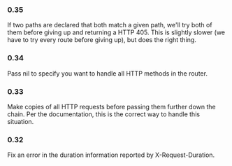 ### 0.35

If two paths are declared that both match a given path, we'll try both of them
before giving up and returning a HTTP 405. This is slightly slower (we have to
try every route before giving up), but does the right thing.

### 0.34

Pass nil to specify you want to handle all HTTP methods in the router.

### 0.33

Make copies of all HTTP requests before passing them further down the chain. Per
the documentation, this is the correct way to handle this situation.

### 0.32

Fix an error in the duration information reported by X-Request-Duration.
